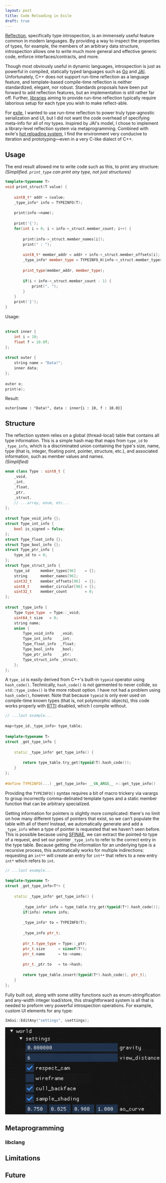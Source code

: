 ```yaml
---
layout: post
title: Code Reloading in Exile
draft: true
---
```


[Reflection](https://en.wikipedia.org/wiki/Reflection_(computer_programming)), specifically type introspection, is an immensely useful feature common in modern languages. By providing a way to inspect the properties of types, for example, the members of an arbitrary data structure, introspection allows one to write much more general and effective generic code, enforce interfaces/contracts, and more. 

Though most obviously useful in dynamic languages, introspection is just as powerful in compiled, statically typed languages such as [Go](https://blog.golang.org/laws-of-reflection) and [JAI](https://www.youtube.com/watch?v=JoNkttD_MUs). Unfortunately, C++ does not support run-time reflection as a language feature, and template-based compile-time reflection is neither standardized, elegant, nor robust. Standards proposals have been put forward to add reflection features, but an implementation is still rather far off. Further, [libraries](https://github.com/rttrorg/rttr) aiming to provide run-time reflection typically require laborious setup for each type you wish to make reflect-able. 

For [exile](https://github.com/TheNumbat/exile), I wanted to use run-time reflection to power truly type-agnostic serialization and UI, but I did not want the code overhead of specifying meta-info for all of my types. Inspired by JAI's model, I chose to implement a library-level reflection system via metaprogramming. Combined with exile's [hot reloading system](https://thenumbat.github.io/Hot-Reloading-in-Exile/), I find the environment very conducive to iteration and prototyping&mdash;even in a very C-like dialect of C++.

## Usage

The end result allowed me to write code such as this, to print any structure:  
<em>(Simplified. ``print_type`` can print any type, not just structures)</em>

```c++
template<typename T>
void print_struct(T value) { 
	
	uint8_t* addr = &value;
	_type_info* info = TYPEINFO(T);

	print(info->name);
	
	print('{');
	for(int i = 0; i < info->_struct.member_count; i++) {

		print(info->_struct.member_names[i]);
		print(" : ");

		uint8_t* member_addr = addr + info->_struct.member_offsets[i];
		_type_info* member_type = TYPEINFO_H(info->_struct.member_types[i]);

		print_type(member_addr, member_type);

		if(i < info->_struct.member_count - 1) {
			print(", ");
		}
	}
	print('}');
}
```
Usage:

```c++

struct inner {
	int i = 10;
	float f = 10.0f;
};

struct outer {
	string name = "Data!";
	inner data;
};

outer o;
print(o);

```
Result:

```
outer{name : "Data!", data : inner{i : 10, f : 10.0}}
```

## Structure

The reflection system relies on a global (thread-local) table that contains all type information. This is a simple hash map that maps from ``type_id`` to ``_type_info``, which is a discriminated union containing the type's size, name, type (that is, integer, floating point, pointer, structure, etc.), and associated information, such as member values and names.  
<em>(Simplified)</em>

```c++
enum class Type : uint8_t {
	_void,
	_int,
	_float,
	_ptr,
	_struct,
	// ...array, enum, etc...
};

struct Type_void_info {};
struct Type_int_info {
	bool is_signed = false;
};
struct Type_float_info {};
struct Type_bool_info {};
struct Type_ptr_info {
	type_id to = 0;
};
struct Type_struct_info {
	type_id		member_types[96]	= {};
	string 		member_names[96];
	uint32_t 	member_offsets[96]	= {};
	uint8_t 	member_circular[96] = {};
	uint32_t 	member_count		= 0;
};

struct _type_info {
	Type type_type 	= Type::_void;
	uint64_t size 	= 0;
	string name;
	union {
		Type_void_info	 _void;
		Type_int_info    _int;
		Type_float_info  _float;
		Type_bool_info   _bool;
		Type_ptr_info    _ptr;
		Type_struct_info _struct;
	};
};
```

A ``type_id`` is easily derived from C++'s built-in ``typeid`` operator using ``hash_code()``. Technically, ``hash_code()`` is not garmented to never collide, so ``std::type_index()`` is the more robust option. I have not had a problem using ``hash_code()``, however. Note that because ``typeid`` is only ever used on compile-time known types (that is, not polymorphic objects), this code works properly with [RTTI](https://www.geeksforgeeks.org/g-fact-33/) disabled, which I compile without. 

```c++
// ...last example...

map<type_id,_type_info> type_table;

template<typename T>
struct _get_type_info { 
	
	static _type_info* get_type_info() {

		return type_table.try_get(typeid(T).hash_code());
	}
};

#define TYPEINFO(...) _get_type_info< __VA_ARGS__ >::get_type_info()
```

Providing the ``TYPEINFO()`` syntax requires a bit of macro trickery via varargs to group incorrectly comma-delinated template types and a static member function that can be arbitrary specialized.

Getting information for pointers is slightly more complicated: there's no limit on how many different types of pointers that exist, so we can't populate the table with all of them! Instead, we automatically generate and add a ``_type_info`` when a type of pointer is requested that we haven't seen before. This is possible because using [SFINAE](https://en.wikipedia.org/wiki/Substitution_failure_is_not_an_error), we can extract the pointed-to type of a request, and set our pointer ``_type_info`` to refer to the correct entry in the type table. Because getting the information for an underlying type is a recursive process, this automatically works for multiple indirections: requesting an ``int**`` will create an entry for ``int**`` that refers to a new entry ``int*`` which refers to ``int``.

```c++
// ...last example...

template<typename T>
struct _get_type_info<T*> {

	static _type_info* get_type_info() {

		_type_info* info = type_table.try_get(typeid(T*).hash_code());
		if(info) return info;

		_type_info* to = TYPEINFO(T);

		_type_info ptr_t;
		
		ptr_t.type_type = Type::_ptr;
		ptr_t.size 		= sizeof(T*);
		ptr_t.name 		= to->name;
		
		ptr_t._ptr.to 	= to->hash;
		
		return type_table.insert(typeid(T*).hash_code(), ptr_t);
	}
};
```

Fully built out, along with some utility functions such as enum-stringification and any-width integer load/store, this straightforward system is all that is needed to preform very powerful introspection operations. For example, custom UI elements for any type:

```c++
ImGui::EditAny("settings", &settings);
```
<img src="../assets/ui.png">

## Metaprogramming

### libclang

## Limitations

## Future
